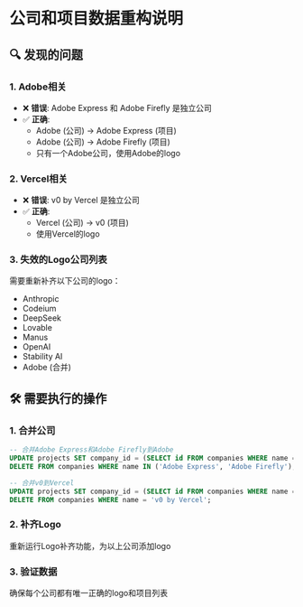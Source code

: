 # 公司和项目数据重构说明

## 🔍 发现的问题

### 1. Adobe相关
- ❌ **错误**: Adobe Express 和 Adobe Firefly 是独立公司
- ✅ **正确**: 
  - Adobe (公司) → Adobe Express (项目)
  - Adobe (公司) → Adobe Firefly (项目)
  - 只有一个Adobe公司，使用Adobe的logo

### 2. Vercel相关
- ❌ **错误**: v0 by Vercel 是独立公司
- ✅ **正确**:
  - Vercel (公司) → v0 (项目)
  - 使用Vercel的logo

### 3. 失效的Logo公司列表
需要重新补齐以下公司的logo：
- Anthropic
- Codeium
- DeepSeek
- Lovable
- Manus
- OpenAI
- Stability AI
- Adobe (合并)

## 🛠️ 需要执行的操作

### 1. 合并公司
```sql
-- 合并Adobe Express和Adobe Firefly到Adobe
UPDATE projects SET company_id = (SELECT id FROM companies WHERE name = 'Adobe') WHERE name IN ('Adobe Express', 'Adobe Firefly');
DELETE FROM companies WHERE name IN ('Adobe Express', 'Adobe Firefly');

-- 合并v0到Vercel
UPDATE projects SET company_id = (SELECT id FROM companies WHERE name = 'Vercel') WHERE name = 'v0 by Vercel';
DELETE FROM companies WHERE name = 'v0 by Vercel';
```

### 2. 补齐Logo
重新运行Logo补齐功能，为以上公司添加logo

### 3. 验证数据
确保每个公司都有唯一正确的logo和项目列表
